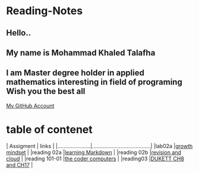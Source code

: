 # Reading-Notes
## Hello..
## My name is Mohammad Khaled Talafha 
## I am Master degree holder in applied mathematics interesting in field of programing Wish you the best all
[My GitHub Account](https://github.com/Talafhamohammad)




# table of contenet 

| Assigment            |   links                               |
|......................|.......................................|
|lab02a                |[growth mindset](lab02a)               |
|reading 02a           |[learning Markdown](reading02a)        |
|reading 02b           |[revision and cloud](reading02b)       |
|reading 101-01        |[the coder computers](reading101-01)   |
|reading03             |[DUKETT CH8 and CH17](reading03)         |
